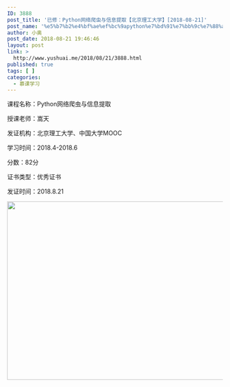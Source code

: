 ```yaml
---
ID: 3888
post_title: '已修：Python网络爬虫与信息提取【北京理工大学】[2018-08-21]'
post_name: '%e5%b7%b2%e4%bf%ae%ef%bc%9apython%e7%bd%91%e7%bb%9c%e7%88%ac%e8%99%ab%e4%b8%8e%e4%bf%a1%e6%81%af%e6%8f%90%e5%8f%96%e3%80%90%e5%8c%97%e4%ba%ac%e7%90%86%e5%b7%a5%e5%a4%a7%e5%ad%a6%e3%80%912018-08-21'
author: 小奥
post_date: 2018-08-21 19:46:46
layout: post
link: >
  http://www.yushuai.me/2018/08/21/3888.html
published: true
tags: [ ]
categories:
  - 慕课学习
---
```

课程名称：Python网络爬虫与信息提取

授课老师：嵩天

发证机构：北京理工大学、中国大学MOOC

学习时间：2018.4-2018.6

分数：82分

证书类型：优秀证书

发证时间：2018.8.21

<img class="aligncenter " src="https://edu-image.nosdn.127.net/_PhotoUploadUtils_31b238ab-ed48-4b5c-8be0-e75198326e02.png" width="565" height="416" />